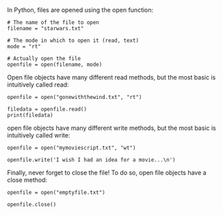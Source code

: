 In Python, files are opened using the open function:
  
	# The name of the file to open
	filename = "starwars.txt"

	# The mode in which to open it (read, text)
	mode = "rt"

	# Actually open the file
	openfile = open(filename, mode)
	
	
Open file objects have many different read methods, but the most basic is intuitively called read:
	
	openfile = open("gonewiththewind.txt", "rt")

	filedata = openfile.read()
	print(filedata)


open file objects have many different write methods, but the most basic is intuitively called write:

	openfile = open("mymoviescript.txt", "wt")

	openfile.write('I wish I had an idea for a movie...\n')
	
	
Finally, never forget to close the file! To do so, open file objects have a close method:

	openfile = open("emptyfile.txt")

	openfile.close()
	
